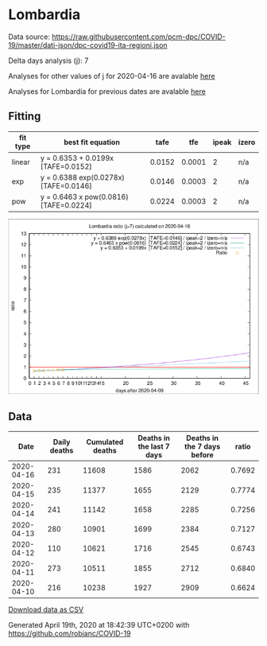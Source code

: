 # Lombardia

Data source: https://raw.githubusercontent.com/pcm-dpc/COVID-19/master/dati-json/dpc-covid19-ita-regioni.json

Delta days analysis (j): 7

Analyses for other values of j for 2020-04-16 are avalable [here](../2020-04-16/README.md)

Analyses for Lombardia for previous dates are avalable [here](../README.md)

## Fitting 
|fit type|best fit equation|tafe|tfe|ipeak|izero|
|-------|-----|--------|------|---|---|
|linear|y = 0.6353 + 0.0199x  [TAFE=0.0152]|0.0152|0.0001|2|n/a|
|exp|y = 0.6388 exp(0.0278x)  [TAFE=0.0146]|0.0146|0.0003|2|n/a|
|pow|y = 0.6463 x pow(0.0816)  [TAFE=0.0224]|0.0224|0.0003|2|n/a|

![Plot](COVID-19_lombardia_j7_2020-04-16.png)

## Data
|Date|Daily deaths|Cumulated deaths|Deaths in the last 7 days|Deaths in the 7 days before|ratio|
|----|----------|-----------|-------|--------------------|-----|
|2020-04-16|231|11608|1586|2062|0.7692|
|2020-04-15|235|11377|1655|2129|0.7774|
|2020-04-14|241|11142|1658|2285|0.7256|
|2020-04-13|280|10901|1699|2384|0.7127|
|2020-04-12|110|10621|1716|2545|0.6743|
|2020-04-11|273|10511|1855|2712|0.6840|
|2020-04-10|216|10238|1927|2909|0.6624|

[Download data as CSV](COVID-19_lombardia_j7_2020-04-16.csv)

Generated April 19th, 2020 at 18:42:39 UTC+0200 with https://github.com/robianc/COVID-19
